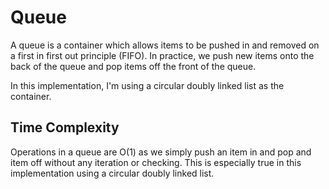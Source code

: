 # Queue

A queue is a container which allows items to be pushed in and removed on a
first in first out principle (FIFO). In practice, we push new items onto
the back of the queue and pop items off the front of the queue.

In this implementation, I'm using a circular doubly linked list as the
container.

## Time Complexity

Operations in a queue are O(1) as we simply push an item in and pop and
item off without any iteration or checking. This is especially true in this
implementation using a circular doubly linked list.
